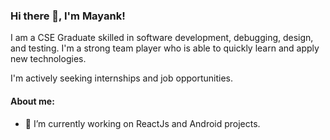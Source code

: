 <!-- **m-s-n/m-s-n** is a ✨ _special_ ✨ repository because its `README.md` (this file) appears on your GitHub profile. -->

### Hi there 👋, I'm Mayank!

I am a CSE Graduate skilled in software development, debugging, design, and testing. I'm a strong team player who is able to quickly learn and apply new technologies.

I'm actively seeking internships and job opportunities.



#### About me:
- 🔭 I’m currently working on ReactJs and Android projects.
<!-- - 🌱 I’m currently learning ...>
- 👯 I’m looking to collaborate on Android, JavaScript and Python Projects.
<!-- - 🤔 I’m looking for help with ... >
- 💬 Ask me about animes and video games.😎
- 📫 How to reach me: msn2106@gmail.com 🐱‍🏍
<!-- - 😄 Pronouns: ... >
<!-- - ⚡ Fun fact: ... >

